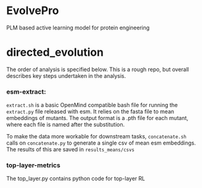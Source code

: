 # EvolvePro
PLM based active learning model for protein engineering
# directed_evolution

The order of analysis is specified below. This is a rough repo, but overall describes key steps undertaken in the analysis. 


### esm-extract:

`extract.sh` is a basic OpenMind compatible bash file for running the `extract.py` file released with esm. It relies on the fasta file to mean embeddings of mutants. The output format is a .pth file for each mutant, where each file is named after the substitution.

To make the data more workable for downstream tasks, `concatenate.sh` calls on `concatenate.py` to generate a single csv of mean esm embeddings. The results of this are saved in `results_means/csvs`



### top-layer-metrics

The top_layer.py contains python code for top-layer RL

